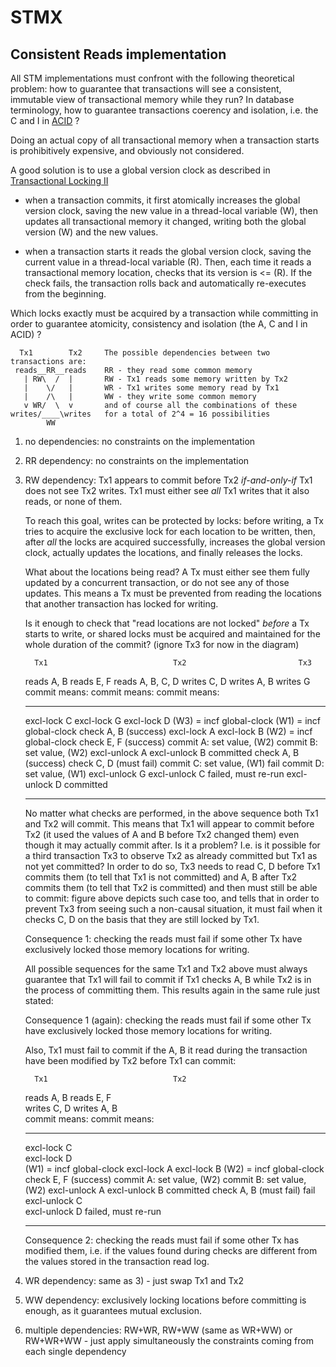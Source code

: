 STMX
======

Consistent Reads implementation
-------------------------------

All STM implementations must confront with the following theoretical problem:
how to guarantee that transactions will see a consistent, immutable view
of transactional memory while they run?
In database terminology, how to guarantee transactions coerency and isolation, i.e.
the C and I in [ACID](http://en.wikipedia.org/wiki/ACID) ?

Doing an actual copy of all transactional memory when a transaction starts
is prohibitively expensive, and obviously not considered.

A good solution is to use a global version clock as described in [Transactional
Locking II](http://home.comcast.net/~pjbishop/Dave/GVTL-TL2-Disc06-060711-Camera.pdf)

- when a transaction commits, it first atomically increases the global
  version clock, saving the new value in a thread-local variable (W),
  then updates all transactional memory it changed, writing both the
  global version (W) and the new values.

- when a transaction starts it reads the global version clock, saving
  the current value in a thread-local variable (R).
  Then, each time it reads a transactional memory location, checks that 
  its version is <= (R). If the check fails, the transaction rolls back
  and automatically re-executes from the beginning.

Which locks exactly must be acquired by a transaction while committing in order
to guarantee atomicity, consistency and isolation (the A, C and I in ACID) ?


      Tx1        Tx2     The possible dependencies between two transactions are:
     reads__RR__reads    RR - they read some common memory
       | RW\  /  |       RW - Tx1 reads some memory written by Tx2
       |    \/   |       WR - Tx1 writes some memory read by Tx1
       |    /\   |       WW - they write some common memory
       v WR/  \  v       and of course all the combinations of these
    writes/____\writes   for a total of 2^4 = 16 possibilities
            WW

1) no dependencies: no constraints on the implementation

2) RR dependency: no constraints on the implementation

3) RW dependency:
   Tx1 appears to commit before Tx2 *if-and-only-if* Tx1 does not see Tx2 writes.
   Tx1 must either see *all* Tx1 writes that it also reads, or none of them.

   To reach this goal, writes can be protected by locks: before writing,
   a Tx tries to acquire the exclusive lock for each location to be written,
   then, after *all* the locks are acquired successfully, increases the
   global version clock, actually updates the locations, and finally
   releases the locks.

   What about the locations being read? A Tx must either see them fully
   updated by a concurrent transaction, or do not see any of those updates.
   This means a Tx must be prevented from reading the locations that another
   transaction has locked for writing.

   Is it enough to check that "read locations are not locked" *before*
   a Tx starts to write, or shared locks must be acquired and maintained
   for the whole duration of the commit? (ignore Tx3 for now in the diagram)

         Tx1                            Tx2                         Tx3

    reads A, B                  reads E, F                  reads A, B, C, D
    writes C, D                 writes A, B                 writes G
    commit means:               commit means:               commit means:
    --------------------------  --------------------------  --------------------------
    excl-lock C                                             excl-lock G
    excl-lock D                                             (W3) = incf global-clock
    (W1) = incf global-clock
    check A, B (success)
                                excl-lock A
                                excl-lock B
                                (W2) = incf global-clock
                                check E, F (success)
                                commit A: set value, (W2)
                                commit B: set value, (W2)
                                excl-unlock A
                                excl-unlock B
                                committed
                                                            check A, B (success)
                                                            check C, D (must fail)
    commit C: set value, (W1)                               fail
    commit D: set value, (W1)                               excl-unlock G
    excl-unlock C                                           failed, must re-run
    excl-unlock D
    committed                   
    --------------------------  --------------------------
    
   No matter what checks are performed, in the above sequence both Tx1 and Tx2
   will commit. This means that Tx1 will appear to commit before Tx2 (it used
   the values of A and B before Tx2 changed them) even though it may actually
   commit after.
   Is it a problem? I.e. is it possible for a third transaction Tx3 to observe
   Tx2 as already committed but Tx1 as not yet committed?
   In order to do so, Tx3 needs to read C, D before Tx1 commits them
   (to tell that Tx1 is not committed) and A, B after Tx2 commits them
   (to tell that Tx2 is committed) and then must still be able to commit:
   figure above depicts such case too, and tells that in order to prevent Tx3
   from seeing such a non-causal situation, it must fail when it checks C, D
   on the basis that they are still locked by Tx1.

   Consequence 1: checking the reads must fail if some other Tx have exclusively
   locked those memory locations for writing.

   All possible sequences for the same Tx1 and Tx2 above must always guarantee
   that Tx1 will fail to commit if Tx1 checks A, B while Tx2 is in the process
   of committing them. This results again in the same rule just stated:

   Consequence 1 (again): checking the reads must fail if some other Tx have
   exclusively locked those memory locations for writing.

   Also, Tx1 must fail to commit if the A, B it read during the transaction
   have been modified by Tx2 before Tx1 can commit:

         Tx1                            Tx2              

    reads A, B                  reads E, F                
    writes C, D                 writes A, B               
    commit means:               commit means:             
    --------------------------  --------------------------
    excl-lock C                                           
    excl-lock D                                           
    (W1) = incf global-clock
                                excl-lock A
                                excl-lock B
                                (W2) = incf global-clock
                                check E, F (success)
                                commit A: set value, (W2)
                                commit B: set value, (W2)
                                excl-unlock A
                                excl-unlock B
                                committed
    check A, B (must fail)
    fail
    excl-unlock C                                         
    excl-unlock D
    failed, must re-run                   
    --------------------------  --------------------------

   Consequence 2: checking the reads must fail if some other Tx has modified
   them, i.e. if the values found during checks are different from the values
   stored in the transaction read log.

4) WR dependency: same as 3) - just swap Tx1 and Tx2

5) WW dependency: exclusively locking locations before committing is enough,
   as it guarantees mutual exclusion.

6) multiple dependencies: RW+WR, RW+WW (same as WR+WW) or RW+WR+WW -
   just apply simultaneously the constraints coming from each single dependency
